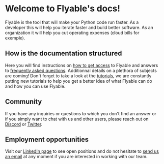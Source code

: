 # Welcome to Flyable's docs!

Flyable is the tool that will make your Python code run faster. As a developer this will help you iterate faster and build better software. As an organization it will help you cut operating expenses (cloud bills for exemple).

## How is the documentation structured

Here you will find instructions on [how to get access](get-started.md#_1-install) to Flyable and answers to [frequently asked questions](faq.md). Additionnal details on a plethora of subjects are coming! Don't forget to take a look at the [tutorials](http://flyabledev.com/tutorial.html), we are constantly putting new tutorials to help you get a better idea of what Flyable can do and how you can use Flyable.

## Community

If you have any inquiries or questions to which you don't find an answer or if you simply want to chat with us and other users, please reach out on [Discord](https://discord.gg/tquHUe9Q89) or [Twitter](https://twitter.com/FlyableDev).

## Employment opportunities

Visit our [LinkedIn page](https://www.linkedin.com/company/flyable) to see open positions and do not hesitate to [send us an email](mailto:contact@flyable.dev) at any moment if you are interested in working with our team.
